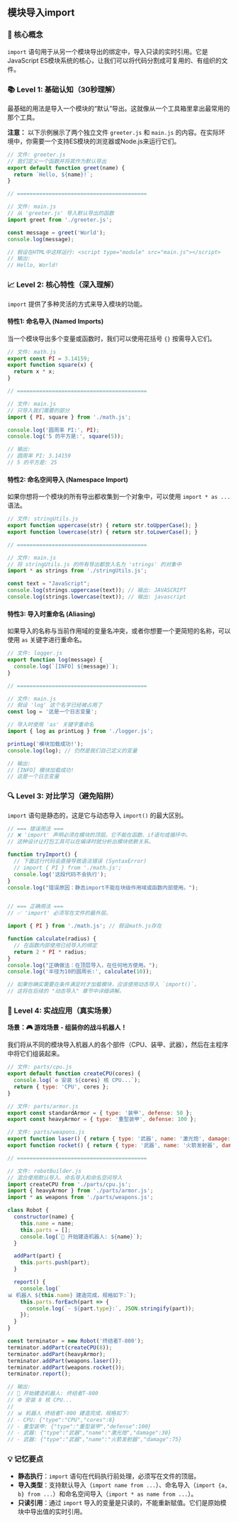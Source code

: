## 模块导入import

### 🎯 核心概念
`import` 语句用于从另一个模块导出的绑定中，导入只读的实时引用。它是JavaScript ES模块系统的核心，让我们可以将代码分割成可复用的、有组织的文件。

### 📚 Level 1: 基础认知（30秒理解）
最基础的用法是导入一个模块的“默认”导出。这就像从一个工具箱里拿出最常用的那个工具。

**注意：** 以下示例展示了两个独立文件 `greeter.js` 和 `main.js` 的内容。在实际环境中，你需要一个支持ES模块的浏览器或Node.js来运行它们。

```javascript
// 文件: greeter.js
// 我们定义一个函数并将其作为默认导出
export default function greet(name) {
  return `Hello, ${name}!`;
}

// =========================================

// 文件: main.js
// 从 'greeter.js' 导入默认导出的函数
import greet from './greeter.js';

const message = greet('World');
console.log(message);

// 假设在HTML中这样运行: <script type="module" src="main.js"></script>
// 输出:
// Hello, World!
```

### 📈 Level 2: 核心特性（深入理解）
`import` 提供了多种灵活的方式来导入模块的功能。

#### 特性1: 命名导入 (Named Imports)
当一个模块导出多个变量或函数时，我们可以使用花括号 `{}` 按需导入它们。

```javascript
// 文件: math.js
export const PI = 3.14159;
export function square(x) {
  return x * x;
}

// =========================================

// 文件: main.js
// 只导入我们需要的部分
import { PI, square } from './math.js';

console.log('圆周率 PI:', PI);
console.log('5 的平方是:', square(5));

// 输出:
// 圆周率 PI: 3.14159
// 5 的平方是: 25
```

#### 特性2: 命名空间导入 (Namespace Import)
如果你想将一个模块的所有导出都收集到一个对象中，可以使用 `import * as ...` 语法。

```javascript
// 文件: stringUtils.js
export function uppercase(str) { return str.toUpperCase(); }
export function lowercase(str) { return str.toLowerCase(); }

// =========================================

// 文件: main.js
// 将 stringUtils.js 的所有导出都放入名为 'strings' 的对象中
import * as strings from './stringUtils.js';

const text = "JavaScript";
console.log(strings.uppercase(text)); // 输出: JAVASCRIPT
console.log(strings.lowercase(text)); // 输出: javascript
```

#### 特性3: 导入时重命名 (Aliasing)
如果导入的名称与当前作用域的变量名冲突，或者你想要一个更简短的名称，可以使用 `as` 关键字进行重命名。

```javascript
// 文件: logger.js
export function log(message) {
  console.log(`[INFO] ${message}`);
}

// =========================================

// 文件: main.js
// 假设 'log' 这个名字已经被占用了
const log = '这是一个日志变量';

// 导入时使用 'as' 关键字重命名
import { log as printLog } from './logger.js';

printLog('模块加载成功!');
console.log(log); // 仍然是我们自己定义的变量

// 输出:
// [INFO] 模块加载成功!
// 这是一个日志变量
```

### 🔍 Level 3: 对比学习（避免陷阱）
`import` 语句是静态的，这是它与动态导入 `import()` 的最大区别。

```javascript
// === 错误用法 ===
// ❌ 'import' 声明必须在模块的顶层。它不能在函数、if语句或循环中。
// 这种设计让打包工具可以在编译时就分析出模块依赖关系。

function tryImport() {
  // 下面这行代码会直接导致语法错误 (SyntaxError)
  // import { PI } from './math.js'; 
  console.log('这段代码不会执行');
}
console.log("错误原因：静态import不能在块级作用域或函数内部使用。");


// === 正确用法 ===
// ✅ 'import' 必须写在文件的最外层。

import { PI } from './math.js'; // 假设math.js存在

function calculate(radius) {
  // 在函数内部使用已经导入的绑定
  return 2 * PI * radius;
}
console.log("正确做法：在顶层导入，在任何地方使用。");
console.log('半径为10的圆周长:', calculate(10));

// 如果你确实需要在条件满足时才加载模块，应该使用动态导入 `import()`，
// 这将在后续的 "动态导入" 章节中详细讲解。
```

### 🚀 Level 4: 实战应用（真实场景）
**场景：🎮 游戏场景 - 组装你的战斗机器人！**

我们将从不同的模块导入机器人的各个部件（CPU、装甲、武器），然后在主程序中将它们组装起来。

```javascript
// 文件: parts/cpu.js
export default function createCPU(cores) {
  console.log(`⚙️ 安装 ${cores} 核 CPU...`);
  return { type: 'CPU', cores };
}

// 文件: parts/armor.js
export const standardArmor = { type: '装甲', defense: 50 };
export const heavyArmor = { type: '重型装甲', defense: 100 };

// 文件: parts/weapons.js
export function laser() { return { type: '武器', name: '激光炮', damage: 30 }; }
export function rocket() { return { type: '武器', name: '火箭发射器', damage: 75 }; }

// =========================================

// 文件: robotBuilder.js
// 混合使用默认导入、命名导入和命名空间导入
import createCPU from './parts/cpu.js';
import { heavyArmor } from './parts/armor.js';
import * as weapons from './parts/weapons.js';

class Robot {
  constructor(name) {
    this.name = name;
    this.parts = [];
    console.log(`🤖 开始建造机器人: ${name}`);
  }

  addPart(part) {
    this.parts.push(part);
  }

  report() {
    console.log(`
📊 机器人 ${this.name} 建造完成，规格如下:`);
    this.parts.forEach(part => {
      console.log(`- ${part.type}:`, JSON.stringify(part));
    });
  }
}

const terminator = new Robot('终结者T-800');
terminator.addPart(createCPU(8));
terminator.addPart(heavyArmor);
terminator.addPart(weapons.laser());
terminator.addPart(weapons.rocket());
terminator.report();

// 输出:
// 🤖 开始建造机器人: 终结者T-800
// ⚙️ 安装 8 核 CPU...
//
// 📊 机器人 终结者T-800 建造完成，规格如下:
// - CPU: {"type":"CPU","cores":8}
// - 重型装甲: {"type":"重型装甲","defense":100}
// - 武器: {"type":"武器","name":"激光炮","damage":30}
// - 武器: {"type":"武器","name":"火箭发射器","damage":75}
```

### 💡 记忆要点
- **静态执行**：`import` 语句在代码执行前处理，必须写在文件的顶层。
- **导入类型**：支持默认导入（`import name from ...`）、命名导入（`import {a, b} from ...`）和命名空间导入（`import * as name from ...`）。
- **只读引用**：通过 `import` 导入的变量是只读的，不能重新赋值。它们是原始模块中导出值的实时引用。

<!--
metadata:
  syntax: ["import", "named-import", "default-import", "namespace-import", "as"]
  pattern: ["module-pattern"]
  api: []
  concept: ["modules", "es-modules", "static-import", "bindings"]
  difficulty: intermediate
  dependencies: ["js-sec-7-2-1"]
  related: ["js-sec-7-2-1", "js-sec-7-2-3", "js-sec-7-2-4"]
-->
